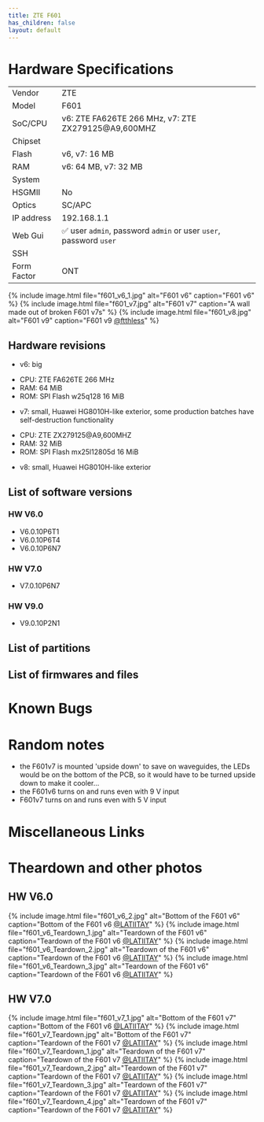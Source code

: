 ```yaml
---
title: ZTE F601 
has_children: false
layout: default
---
```


# Hardware Specifications

|             |                                                                   |
| ----------- | ----------------------------------------------------------------- |
| Vendor      | ZTE                                                               |
| Model       | F601                                                              |
| SoC/CPU     | v6: ZTE FA626TE 266 MHz, v7: ZTE ZX279125@A9,600MHZ               |
| Chipset     |                                                                   |
| Flash       | v6, v7: 16 MB                                                     |
| RAM         | v6: 64 MB, v7: 32 MB                                              |
| System      |                                                                   |
| HSGMII      | No                                                                |
| Optics      | SC/APC                                                            |
| IP address  | 192.168.1.1                                                       |
| Web Gui     | ✅ user `admin`, password `admin` or user `user`, password `user` |
| SSH         |                                                                   |
| Form Factor | ONT                                                               |

{% include image.html file="f601_v6_1.jpg" alt="F601 v6" caption="F601 v6" %}
{% include image.html file="f601_v7.jpg" alt="F601 v7" caption="A wall made out of broken F601 v7s" %}
{% include image.html file="f601_v8.jpg" alt="F601 v9" caption="F601 v9 <a href='https://forum.fibra.click/u/ftthless'>@ftthless</a>" %}


## Hardware revisions
- v6: big
* CPU: ZTE FA626TE 266 MHz
* RAM: 64 MiB
* ROM: SPI Flash w25q128 16 MiB
- v7: small, Huawei HG8010H-like exterior, some production batches have self-destruction functionality
* CPU: ZTE ZX279125@A9,600MHZ
* RAM: 32 MiB
* ROM: SPI Flash mx25l12805d 16 MiB
- v8: small, Huawei HG8010H-like exterior

## List of software versions
### HW V6.0
- V6.0.10P6T1 
- V6.0.10P6T4 
- V6.0.10P6N7 

### HW V7.0
- V7.0.10P6N7

### HW V9.0
- V9.0.10P2N1

## List of partitions
## List of firmwares and files
# Known Bugs
# Random notes
- the F601v7 is mounted 'upside down' to save on waveguides, the LEDs would be on the bottom of the PCB, so it would have to be turned upside down to make it cooler...
- the F601v6 turns on and runs even with 9 V input
- F601v7 turns on and runs even with 5 V input
# Miscellaneous Links


# Theardown and other photos

## HW V6.0

{% include image.html file="f601_v6_2.jpg"  alt="Bottom of the F601 v6" caption="Bottom of the F601 v6 <a href='https://forum.fibra.click/u/LATIITAY'>@LATIITAY</a>" %}
{% include image.html file="f601_v6_Teardown_1.jpg"  alt="Teardown of the F601 v6" caption="Teardown of the F601 v6  <a href='https://forum.fibra.click/u/LATIITAY'>@LATIITAY</a>" %}
{% include image.html file="f601_v6_Teardown_2.jpg"  alt="Teardown of the F601 v6" caption="Teardown of the F601 v6 <a href='https://forum.fibra.click/u/LATIITAY'>@LATIITAY</a>" %}
{% include image.html file="f601_v6_Teardown_3.jpg"  alt="Teardown of the F601 v6" caption="Teardown of the F601 v6 <a href='https://forum.fibra.click/u/LATIITAY'>@LATIITAY</a>" %}

## HW V7.0

{% include image.html file="f601_v7_1.jpg"  alt="Bottom of the F601 v7" caption="Bottom of the F601 v6 <a href='https://forum.fibra.click/u/LATIITAY'>@LATIITAY</a>" %}
{% include image.html file="f601_v7_Teardown.jpg"  alt="Bottom of the F601 v7" caption="Teardown of the F601 v7 <a href='https://forum.fibra.click/u/LATIITAY'>@LATIITAY</a>" %}
{% include image.html file="f601_v7_Teardown_1.jpg"  alt="Teardown of the F601 v7" caption="Teardown of the F601 v7  <a href='https://forum.fibra.click/u/LATIITAY'>@LATIITAY</a>" %}
{% include image.html file="f601_v7_Teardown_2.jpg"  alt="Teardown of the F601 v7" caption="Teardown of the F601 v7 <a href='https://forum.fibra.click/u/LATIITAY'>@LATIITAY</a>" %}
{% include image.html file="f601_v7_Teardown_3.jpg"  alt="Teardown of the F601 v7" caption="Teardown of the F601 v7 <a href='https://forum.fibra.click/u/LATIITAY'>@LATIITAY</a>" %}
{% include image.html file="f601_v7_Teardown_4.jpg"  alt="Teardown of the F601 v7" caption="Teardown of the F601 v7 <a href='https://forum.fibra.click/u/LATIITAY'>@LATIITAY</a>" %}
